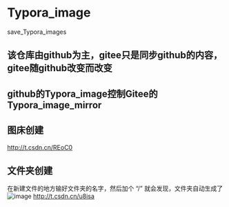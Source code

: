 # Typora_image
save_Typora_images

## 该仓库由github为主，gitee只是同步github的内容，gitee随github改变而改变
## github的Typora_image控制Gitee的Typora_image_mirror


## 图床创建
http://t.csdn.cn/REoC0

## 文件夹创建
在新建文件的地方输好文件夹的名字，然后加个 “/” 就会发现，文件夹自动生成了
![image](https://user-images.githubusercontent.com/53159093/223928284-35ad9ebb-8a40-458a-a669-ec0a7ef76a4f.png)
http://t.csdn.cn/u8isa
